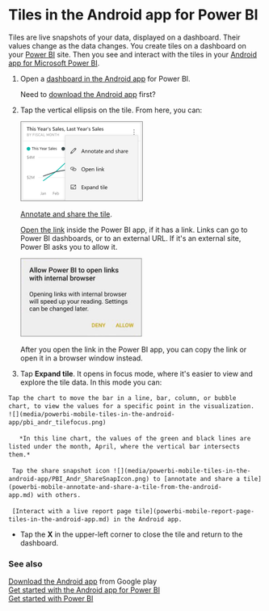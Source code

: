 <properties 
   pageTitle="Tiles in the Android app"
   description="Tiles in the Android app for Power BI"
   services="powerbi" 
   documentationCenter="" 
   authors="maggiesMSFT" 
   manager="mblythe" 
   editor=""
   tags=""
   qualityFocus="no"
   qualityDate=""/>
 
<tags
   ms.service="powerbi"
   ms.devlang="NA"
   ms.topic="article"
   ms.tgt_pltfrm="NA"
   ms.workload="powerbi"
   ms.date="02/23/2016"
   ms.author="maggies"/>

# Tiles in the Android app for Power BI  

Tiles are live snapshots of your data, displayed on a dashboard. Their values change as the data changes. You create tiles on a dashboard on your [Power BI](http://powerbi.com/) site. Then you see and interact with the tiles in your [Android app for Microsoft Power BI](powerbi-mobile-android-app-get-started.md).

1.  Open a [dashboard in the Android app](powerbi-mobile-dashboards-in-the-android-app.md) for Power BI.

    Need to [download the Android app](http://go.microsoft.com/fwlink/?LinkID=544867) first?

2. Tap the vertical ellipsis on the tile. From here, you can: 

    ![](media/powerbi-mobile-tiles-in-the-android-app/pbi_andr_tileellips_link.png)

    [Annotate and share the tile](powerbi-mobile-annotate-and-share-a-tile-from-the-android-app.md).

    [Open the link](powerbi-service-edit-a-tile-in-a-dashboard.md#hyperlink) inside the Power BI app, if it has a link. Links can go to Power BI dashboards, or to an external URL. If it's an external site, Power BI asks you to allow it.
    
    ![](media/powerbi-mobile-tiles-in-the-android-app/PBI_Andr_OpenLinkMessage.png)

    After you open the link in the Power BI app, you can copy the link or open it in a browser window instead.

3.    Tap **Expand tile**. It opens in focus mode, where it's easier to view and explore the tile data. In this mode you can:

    Tap the chart to move the bar in a line, bar, column, or bubble chart, to view the values for a specific point in the visualization.  
    ![](media/powerbi-mobile-tiles-in-the-android-app/pbi_andr_tilefocus.png)

       *In this line chart, the values of the green and black lines are listed under the month, April, where the vertical bar intersects them.*

     Tap the share snapshot icon ![](media/powerbi-mobile-tiles-in-the-android-app/PBI_Andr_ShareSnapIcon.png) to [annotate and share a tile](powerbi-mobile-annotate-and-share-a-tile-from-the-android-app.md) with others.

     [Interact with a live report page tile](powerbi-mobile-report-page-tiles-in-the-android-app.md) in the Android app.

-   Tap the **X** in the upper-left corner to close the tile and return to the dashboard.

### See also  
[Download the Android app](http://go.microsoft.com/fwlink/?LinkID=544867) from Google play  
[Get started with the Android app for Power BI](powerbi-mobile-android-app-get-started.md)  
[Get started with Power BI](powerbi-service-get-started.md)  